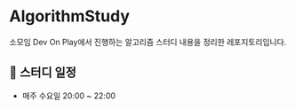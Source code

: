 # AlgorithmStudy
소모임 Dev On Play에서 진행하는 알고리즘 스터디 내용을 정리한 레포지토리입니다.

## 📅 스터디 일정
- 매주 수요일 20:00 ~ 22:00